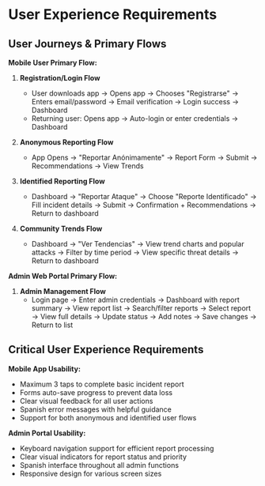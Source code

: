 # User Experience Requirements

## User Journeys & Primary Flows

**Mobile User Primary Flow:**
1. **Registration/Login Flow**
   - User downloads app → Opens app → Chooses "Registrarse" → Enters email/password → Email verification → Login success → Dashboard
   - Returning user: Opens app → Auto-login or enter credentials → Dashboard

2. **Anonymous Reporting Flow**
   - App Opens → "Reportar Anónimamente" → Report Form → Submit → Recommendations → View Trends

3. **Identified Reporting Flow**
   - Dashboard → "Reportar Ataque" → Choose "Reporte Identificado" → Fill incident details → Submit → Confirmation + Recommendations → Return to dashboard

4. **Community Trends Flow**
   - Dashboard → "Ver Tendencias" → View trend charts and popular attacks → Filter by time period → View specific threat details → Return to dashboard

**Admin Web Portal Primary Flow:**
1. **Admin Management Flow**
   - Login page → Enter admin credentials → Dashboard with report summary → View report list → Search/filter reports → Select report → View full details → Update status → Add notes → Save changes → Return to list

## Critical User Experience Requirements

**Mobile App Usability:**
- Maximum 3 taps to complete basic incident report
- Forms auto-save progress to prevent data loss
- Clear visual feedback for all user actions
- Spanish error messages with helpful guidance
- Support for both anonymous and identified user flows

**Admin Portal Usability:**
- Keyboard navigation support for efficient report processing
- Clear visual indicators for report status and priority
- Spanish interface throughout all admin functions
- Responsive design for various screen sizes
